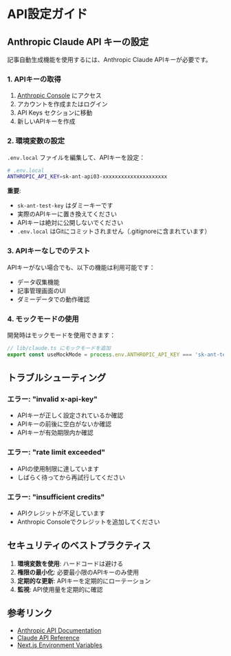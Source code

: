 # API設定ガイド

## Anthropic Claude API キーの設定

記事自動生成機能を使用するには、Anthropic Claude APIキーが必要です。

### 1. APIキーの取得

1. [Anthropic Console](https://console.anthropic.com/) にアクセス
2. アカウントを作成またはログイン
3. API Keys セクションに移動
4. 新しいAPIキーを作成

### 2. 環境変数の設定

`.env.local` ファイルを編集して、APIキーを設定：

```bash
# .env.local
ANTHROPIC_API_KEY=sk-ant-api03-xxxxxxxxxxxxxxxxxxxxx
```

**重要**: 
- `sk-ant-test-key` はダミーキーです
- 実際のAPIキーに置き換えてください
- APIキーは絶対に公開しないでください
- `.env.local` はGitにコミットされません（.gitignoreに含まれています）

### 3. APIキーなしでのテスト

APIキーがない場合でも、以下の機能は利用可能です：
- データ収集機能
- 記事管理画面のUI
- ダミーデータでの動作確認

### 4. モックモードの使用

開発時はモックモードを使用できます：

```typescript
// lib/claude.ts にモックモードを追加
export const useMockMode = process.env.ANTHROPIC_API_KEY === 'sk-ant-test-key';
```

## トラブルシューティング

### エラー: "invalid x-api-key"
- APIキーが正しく設定されているか確認
- APIキーの前後に空白がないか確認
- APIキーが有効期限内か確認

### エラー: "rate limit exceeded"
- APIの使用制限に達しています
- しばらく待ってから再試行してください

### エラー: "insufficient credits"
- APIクレジットが不足しています
- Anthropic Consoleでクレジットを追加してください

## セキュリティのベストプラクティス

1. **環境変数を使用**: ハードコードは避ける
2. **権限の最小化**: 必要最小限のAPIキーのみ使用
3. **定期的な更新**: APIキーを定期的にローテーション
4. **監視**: API使用量を定期的に確認

## 参考リンク

- [Anthropic API Documentation](https://docs.anthropic.com/)
- [Claude API Reference](https://docs.anthropic.com/claude/reference)
- [Next.js Environment Variables](https://nextjs.org/docs/pages/building-your-application/configuring/environment-variables)